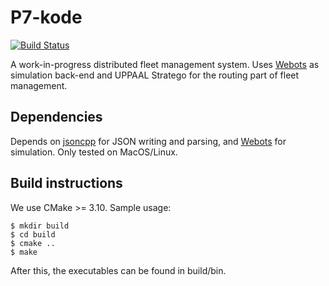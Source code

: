# P7-kode

[![Build Status](https://travis-ci.com/simwir/P7-kode.svg?token=oex4ZGEv93sgS2xELYpN&branch=master)](https://travis-ci.com/simwir/P7-kode)

A work-in-progress distributed fleet management system. 
Uses [Webots](https://cyberbotics.com/) as simulation back-end and UPPAAL Stratego for the routing part of fleet management.

## Dependencies
Depends on [jsoncpp](https://github.com/open-source-parsers/jsoncpp) for JSON writing and parsing, 
and [Webots](https://cyberbotics.com/) for simulation.
Only tested on MacOS/Linux.

## Build instructions
We use CMake >= 3.10. Sample usage:
```
$ mkdir build
$ cd build
$ cmake ..
$ make
```
After this, the executables can be found in build/bin.
